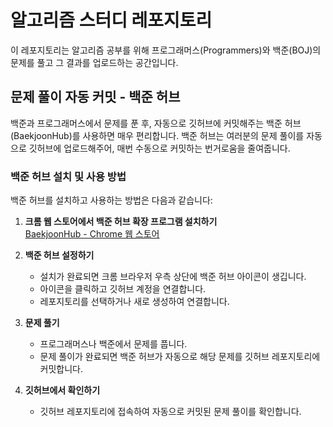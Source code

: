 # 알고리즘 스터디 레포지토리
이 레포지토리는 알고리즘 공부를 위해 프로그래머스(Programmers)와 백준(BOJ)의 문제를 풀고 그 결과를 업로드하는 공간입니다.

## 문제 풀이 자동 커밋 - 백준 허브
백준과 프로그래머스에서 문제를 푼 후, 자동으로 깃허브에 커밋해주는 백준 허브(BaekjoonHub)를 사용하면 매우 편리합니다. 백준 허브는 여러분의 문제 풀이를 자동으로 깃허브에 업로드해주어, 매번 수동으로 커밋하는 번거로움을 줄여줍니다.

### 백준 허브 설치 및 사용 방법
백준 허브를 설치하고 사용하는 방법은 다음과 같습니다:

1. **크롬 웹 스토어에서 백준 허브 확장 프로그램 설치하기**  
   [BaekjoonHub - Chrome 웹 스토어](https://chrome.google.com/webstore/detail/baekjoonhub/ccammcjdkpgjmcpijpahlehmapgmphmk)

2. **백준 허브 설정하기**
   - 설치가 완료되면 크롬 브라우저 우측 상단에 백준 허브 아이콘이 생깁니다.
   - 아이콘을 클릭하고 깃허브 계정을 연결합니다.
   - 레포지토리를 선택하거나 새로 생성하여 연결합니다.

3. **문제 풀기**
   - 프로그래머스나 백준에서 문제를 풉니다.
   - 문제 풀이가 완료되면 백준 허브가 자동으로 해당 문제를 깃허브 레포지토리에 커밋합니다.

4. **깃허브에서 확인하기**
   - 깃허브 레포지토리에 접속하여 자동으로 커밋된 문제 풀이를 확인합니다.
